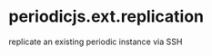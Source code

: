 periodicjs.ext.replication
==========================

replicate an existing periodic instance via SSH

